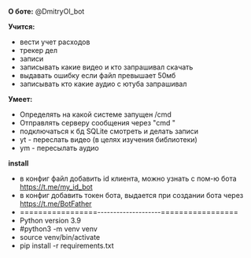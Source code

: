 **О боте:**
@DmitryOl_bot

**Учится:**

  * вести учет расходов
  * трекер дел
  * записи 
  * записывать какие видео и кто запрашивал скачать
  * выдавать ошибку если файл превышает 50мб
  * записывать кто какие аудио с ютуба запрашивал

**Умеет:**

  * Определять на какой системе запущен /cmd
  * Отправлять серверу сообщения через "cmd "
  * подключаться к бд SQLite смотреть и делать записи
  * yt - переслать видео (в целях изучения библиотеки)
  * ym - пересылать аудио

**install**
* в конфиг файл добавить id клиента, можно узнать с пом-ю бота https://t.me/my_id_bot
* в конфиг добавить токен бота, выдается при создании бота через https://t.me/BotFather
* =================--------------------=================
* Python version 3.9
* #python3 -m venv venv 
* source venv/bin/activate
* pip install -r requirements.txt


